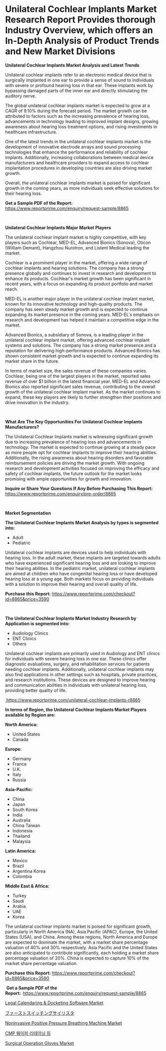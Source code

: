 <p><h1>Unilateral Cochlear Implants Market Research Report Provides thorough Industry Overview, which offers an In-Depth Analysis of Product Trends and New Market Divisions</h1></p><p><strong>Unilateral Cochlear Implants Market Analysis and Latest Trends</strong></p>
<p><p>Unilateral cochlear implants refer to an electronic medical device that is surgically implanted in one ear to provide a sense of sound to individuals with severe or profound hearing loss in that ear. These implants work by bypassing damaged parts of the inner ear and directly stimulating the auditory nerve.</p><p>The global unilateral cochlear implants market is expected to grow at a CAGR of 9.10% during the forecast period. The market growth can be attributed to factors such as the increasing prevalence of hearing loss, advancements in technology leading to improved implant designs, growing awareness about hearing loss treatment options, and rising investments in healthcare infrastructure.</p><p>One of the latest trends in the unilateral cochlear implants market is the development of innovative electrode arrays and sound processing technologies that enhance the performance and reliability of cochlear implants. Additionally, increasing collaborations between medical device manufacturers and healthcare providers to expand access to cochlear implantation procedures in developing countries are also driving market growth.</p><p>Overall, the unilateral cochlear implants market is poised for significant growth in the coming years, as more individuals seek effective solutions for their hearing loss.</p></p>
<p><strong>Get a Sample PDF of the Report:&nbsp;</strong> <a href="https://www.reportprime.com/enquiry/request-sample/8865">https://www.reportprime.com/enquiry/request-sample/8865</a></p>
<p>&nbsp;</p>
<p><strong>Unilateral Cochlear Implants Major Market Players</strong></p>
<p><p>The unilateral cochlear implant market is highly competitive, with key players such as Cochlear, MED-EL, Advanced Bionics (Sonova), Oticon (William Demant), Hangzhou Nurotron, and Listent Medical leading the market. </p><p>Cochlear is a prominent player in the market, offering a wide range of cochlear implants and hearing solutions. The company has a strong presence globally and continues to invest in research and development to enhance its products. Cochlear's market growth has been significant in recent years, with a focus on expanding its product portfolio and market reach.</p><p>MED-EL is another major player in the unilateral cochlear implant market, known for its innovative technology and high-quality products. The company has seen steady market growth and is expected to continue expanding its market presence in the coming years. MED-EL's emphasis on research and development has helped it maintain a competitive edge in the market.</p><p>Advanced Bionics, a subsidiary of Sonova, is a leading player in the unilateral cochlear implant market, offering advanced cochlear implant systems and solutions. The company has a strong market presence and a reputation for delivering high-performance products. Advanced Bionics has shown consistent market growth and is expected to continue expanding its market share in the future.</p><p>In terms of market size, the sales revenue of these companies varies. Cochlear, being one of the largest players in the market, reported sales revenue of over $1 billion in the latest financial year. MED-EL and Advanced Bionics also reported significant sales revenue, contributing to the overall growth of the unilateral cochlear implant market. As the market continues to expand, these key players are likely to further strengthen their positions and drive innovation in the industry.</p></p>
<p>&nbsp;</p>
<p><strong>What Are The Key Opportunities For Unilateral Cochlear Implants Manufacturers?</strong></p>
<p><p>The Unilateral Cochlear Implants market is witnessing significant growth due to increasing prevalence of hearing loss and advancements in technology. The market is expected to continue growing at a steady pace as more people opt for cochlear implants to improve their hearing abilities. Additionally, the rising awareness about hearing disorders and favorable reimbursement policies are driving the market growth. With ongoing research and development activities focused on improving the efficacy and safety of cochlear implants, the future outlook for the market looks promising with ample opportunities for growth and innovation.</p></p>
<p><strong>Inquire or Share Your Questions If Any Before Purchasing This Report:</strong> <a href="https://www.reportprime.com/enquiry/pre-order/8865">https://www.reportprime.com/enquiry/pre-order/8865</a></p>
<p>&nbsp;</p>
<p><strong>Market Segmentation</strong></p>
<p><strong>The Unilateral Cochlear Implants Market Analysis by types is segmented into:</strong></p>
<p><ul><li>Adult</li><li>Pediatric</li></ul></p>
<p><p>Unilateral cochlear implants are devices used to help individuals with hearing loss. In the adult market, these implants are targeted towards adults who have experienced significant hearing loss and are looking to improve their hearing abilities. In the pediatric market, unilateral cochlear implants are aimed at children who have congenital hearing loss or have developed hearing loss at a young age. Both markets focus on providing individuals with a solution to improve their hearing and overall quality of life.</p></p>
<p><strong>Purchase this Report:&nbsp;</strong><a href="https://www.reportprime.com/checkout?id=8865&price=3590">https://www.reportprime.com/checkout?id=8865&price=3590</a></p>
<p>&nbsp;</p>
<p><strong>The Unilateral Cochlear Implants Market Industry Research by Application is segmented into:</strong></p>
<p><ul><li>Audiology Clinics</li><li>ENT Clinics</li><li>Others</li></ul></p>
<p><p>Unilateral cochlear implants are primarily used in Audiology and ENT clinics for individuals with severe hearing loss in one ear. These clinics offer diagnostic evaluations, surgery, and rehabilitation services for patients needing cochlear implants. Additionally, unilateral cochlear implants may also find applications in other settings such as hospitals, private practices, and research institutions. These devices are designed to improve hearing and communication abilities in individuals with unilateral hearing loss, providing better quality of life.</p></p>
<p><a href="https://www.reportprime.com/unilateral-cochlear-implants-r8865">&nbsp;https://www.reportprime.com/unilateral-cochlear-implants-r8865</a></p>
<p><strong>In terms of Region, the Unilateral Cochlear Implants Market Players available by Region are:</strong></p>
<p>
    <p> <strong> North America: </strong>
        <ul>
            <li>United States</li>
            <li>Canada</li>
        </ul>
        </p> 
    <p> <strong> Europe: </strong>
        <ul>
            <li>Germany</li>
            <li>France</li>
            <li>U.K.</li>
            <li>Italy</li>
            <li>Russia</li>
        </ul>
        </p> 
    <p> <strong> Asia-Pacific: </strong>
        <ul>
            <li>China</li>
            <li>Japan</li>
            <li>South Korea</li>
            <li>India</li>
            <li>Australia</li>
            <li>China Taiwan</li>
            <li>Indonesia</li>
            <li>Thailand</li>
            <li>Malaysia</li>
        </ul>
        </p> 
    <p> <strong> Latin America: </strong>
        <ul>
            <li>Mexico</li>
            <li>Brazil</li>
            <li>Argentina Korea</li>
            <li>Colombia</li>
        </ul>
        </p> 
    <p> <strong> Middle East & Africa: </strong>
        <ul>
            <li>Turkey</li>
            <li>Saudi</li>
            <li>Arabia</li>
            <li>UAE</li>
            <li>Korea</li>
        </ul>
    </p>
    </p>
<p><p>The unilateral cochlear implants market is poised for significant growth, particularly in North America (NA), Asia Pacific (APAC), Europe, the United States (USA), and China. Among these regions, North America and Europe are expected to dominate the market, with a market share percentage valuation of 40% and 30% respectively. Asia Pacific and the United States are also anticipated to contribute significantly, each holding a market share percentage valuation of 20%. China is expected to capture 10% of the market share percentage valuation.</p></p>
<p><strong>Purchase this Report: </strong><a href="https://www.reportprime.com/checkout?id=8865&price=3590">https://www.reportprime.com/checkout?id=8865&price=3590</a></p>
<p>&nbsp;<strong>Get a Sample PDF of the Report:&nbsp;&nbsp;</strong><a href="https://www.reportprime.com/enquiry/request-sample/8865">https://www.reportprime.com/enquiry/request-sample/8865</a></p>
<p><strong></strong></p>
<p><p><a href="https://issuu.com/reportprime-2/docs/legal-calendaring-docketing-software-market-size-2">Legal Calendaring & Docketing Software Market</a></p><p><a href="https://github.com/tubbs463/Market-Research-Report-List-2/blob/main/622465677802.md">ファーストスイッチングサイリスタ</a></p><p><a href="https://github.com/maudAbbott7/Market-Research-Report-List-2/blob/main/noninvasive-positive-pressure-breathing-machine-market.md">Noninvasive Positive Pressure Breathing Machine Market</a></p><p><a href="https://github.com/muchswr/Market-Research-Report-List-1/blob/main/140871798626.md">CMP 웨이퍼 리테이닝 링</a></p><p><a href="https://github.com/mancsybtousav/Market-Research-Report-List-3/blob/main/surgical-operation-gloves-market.md">Surgical Operation Gloves Market</a></p></p>